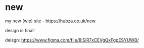 # new
my new (wip) site - https://hubza.co.uk/new

design is final!

deisgn: https://www.figma.com/file/8ISiR7xCEVgQxFgpESYUWB/
